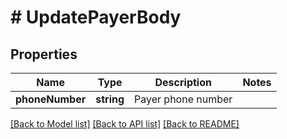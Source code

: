 # # UpdatePayerBody

## Properties

Name | Type | Description | Notes
------------ | ------------- | ------------- | -------------
**phoneNumber** | **string** | Payer phone number |

[[Back to Model list]](../../README.md#models) [[Back to API list]](../../README.md#endpoints) [[Back to README]](../../README.md)
